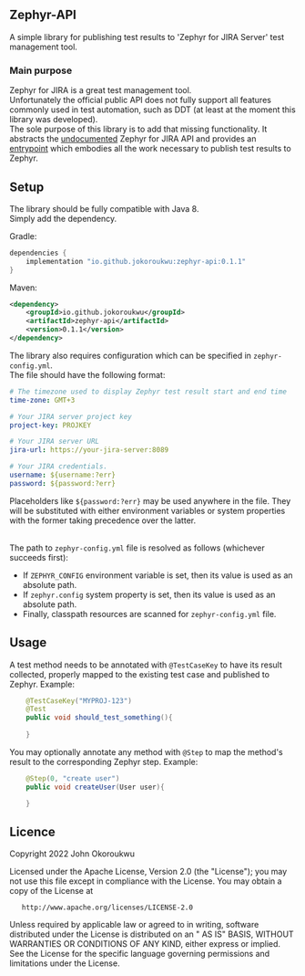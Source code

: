 ## Zephyr-API
A simple library for publishing test results
to 'Zephyr for JIRA Server' test management tool.

### Main purpose
Zephyr for JIRA is a great test management tool.<br>
Unfortunately the official public API does not fully support
all features commonly used in test automation, such as
DDT (at least at the moment this library was developed).<br>
The sole purpose of this library is to add that missing
functionality. 
It abstracts the <u>undocumented</u> Zephyr
for JIRA API and provides an
[entrypoint](src/main/kotlin/io/github/jokoroukwu/zephyrapi/api/ZephyrClient.kt)
which embodies all the work necessary
to publish test results to Zephyr.

## Setup
The library should be fully compatible with Java 8.<br>
Simply add the dependency.

Gradle:
```Groovy
dependencies {
    implementation "io.github.jokoroukwu:zephyr-api:0.1.1"
}
```

Maven:
```XML
<dependency>
    <groupId>io.github.jokoroukwu</groupId>
    <artifactId>zephyr-api</artifactId>
    <version>0.1.1</version>
</dependency>
```


The library also requires configuration which can be specified
in ```zephyr-config.yml```.<br>
The file should have the following format:

```YAML
# The timezone used to display Zephyr test result start and end time
time-zone: GMT+3

# Your JIRA server project key
project-key: PROJKEY

# Your JIRA server URL
jira-url: https://your-jira-server:8089

# Your JIRA credentials.
username: ${username:?err}
password: ${password:?err}
```

Placeholders like ```${password:?err}``` may be used anywhere in the file.
They will be substituted with
either environment variables or system properties with
the former taking precedence over the latter.<br><br>

The path to ```zephyr-config.yml``` file is resolved as follows (whichever succeeds first):

- If ```ZEPHYR_CONFIG``` environment variable is set, then its value is used as an absolute path.
- If ```zephyr.config``` system property is set, then its value is used as an absolute path.
- Finally, classpath resources are scanned for ```zephyr-config.yml``` file.

## Usage

A test method needs to be annotated with ```@TestCaseKey```
to have its result collected,
properly mapped to the existing test case
and published to Zephyr.
Example:
```java
    @TestCaseKey("MYPROJ-123")
    @Test
    public void should_test_something(){
        
    }
```
You may optionally annotate any method with ```@Step```
to map the method's result to
the corresponding Zephyr step. Example:
```Java
    @Step(0, "create user")
    public void createUser(User user){

    }
```

## Licence

Copyright 2022 John Okoroukwu

Licensed under the Apache License, Version 2.0 (the "License"); you may not use this file except in compliance with the
License. You may obtain a copy of the License at

       http://www.apache.org/licenses/LICENSE-2.0

Unless required by applicable law or agreed to in writing, software distributed under the License is distributed on an "
AS IS" BASIS, WITHOUT WARRANTIES OR CONDITIONS OF ANY KIND, either express or implied. See the License for the specific
language governing permissions and limitations under the License.
